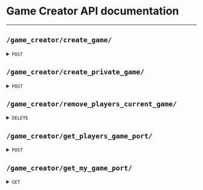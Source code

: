 # Game Creator API documentation

----------------------------------------------------------------------------------------------------------------------------------------

## `/game_creator/create_game/`

<details>
 <summary><code>POST</code></summary>


### Request

#### Header

> | name            | type   | description   | requirement |
> |-----------------|--------|---------------|-------------|
> | `Authorization` | String | Service token | Required    |

#### Body

> | name             | type                | description                                                                                                                                                                                                                                                                                                                                                                       | requirement |
> |------------------|---------------------|-----------------------------------------------------------------------------------------------------------------------------------------------------------------------------------------------------------------------------------------------------------------------------------------------------------------------------------------------------------------------------------|-------------|
> | `request_issuer` | str                 | Either 'tournament' or 'matchmaking'                                                                                                                                                                                                                                                                                                                                              | Required    |
> | `game_id`        | int                 | ID of the created game                                                                                                                                                                                                                                                                                                                                                            | Required    |
> | `players`        | list[Optional[int]] | ID of the players in the game or null when the player doesn't have an opponent in the first round:<br/> <br/> index 0 vs index 1 (At least 1 isn't null)<br/> index 2 vs index 3 (At least 1 isn't null)<br/> ...<br/> <br/> Need at least 2 players (null does not count as a player)<br/> len(players) needs to be a power of 2<br/> A player can only be in one game at a time | Required    |

### Response

#### Status code

> | status code | content-type       | response                                                                                     | example                                                                                    |
> |-------------|--------------------|----------------------------------------------------------------------------------------------|--------------------------------------------------------------------------------------------|
> | `201`       | `application/json` | {'port': int}                                                                                | {'port': 60000}                                                                            |
> | `400`       | `application/json` | {'errors': list[str]}                                                                        | {'errors': ['game_id field is missing', 'players[1] is not an Optional[int]']}             |
> | `401`       | `application/json` | {'errors': list[str]}                                                                        | {'errors': ["Invalid token type. Token must be a <class 'bytes'>"]}                        |
> | `409`       | `application/json` | {'errors': ['Some player(s) are already in a game'], 'players_already_in_a_game': list[int]} | {'errors': ['Some player(s) are already in a game'], 'players_already_in_a_game': [2, 56]} |
> | `500`       | `application/json` | {'errors': list[str]}                                                                        | {'errors': ['Error creating game server: reason']}                                         |
> | `503`       | `application/json` | {'errors': list[str]}                                                                        | {'errors': ['No available ports']}                                                         |

----------------------------------------------------------------------------------------------------------------------------------------

</details>

## `/game_creator/create_private_game/`

<details>
 <summary><code>POST</code></summary>

### Request

#### Header

> | name            | type   | description       | requirement |
> |-----------------|--------|-------------------|-------------|
> | `Authorization` | String | User access token | Required    |

#### Body

> | name          | type | description | requirement |
> |---------------|------|-------------|-------------|
> | `opponent_id` | int  | Opponent ID | Required    |

### Response

#### Status code

> | status code | content-type       | response              | example                                                             |
> |-------------|--------------------|-----------------------|---------------------------------------------------------------------|
> | `201`       | `application/json` | {'port': int}         | {'port': 60000}                                                     |
> | `400`       | `application/json` | {'errors': list[str]} | {'errors': ['opponent field is missing']}                           |
> | `401`       | `application/json` | {'errors': list[str]} | {'errors': ["Invalid token type. Token must be a <class 'bytes'>"]} |
> | `500`       | `application/json` | {'errors': list[str]} | {'errors': ['Error creating game server: reason']}                  |

</details>

## `/game_creator/remove_players_current_game/`

<details>
 <summary><code>DELETE</code></summary>

### Info
> This should only be used by game_server

### Request

#### Header

> | name            | type   | description   | requirement |
> |-----------------|--------|---------------|-------------|
> | `Authorization` | String | Service token | Required    |

#### Body

> | name             | type      | description                                   | requirement |
> |------------------|-----------|-----------------------------------------------|-------------|
> | `players`        | list[int] | ID of the players who are no longer in a game | Required    |

### Response

#### Status code

> | status code | content-type       | response              | example                                                             |
> |-------------|--------------------|-----------------------|---------------------------------------------------------------------|
> | `204`       | `application/json` | {}                    | {}                                                                  |
> | `400`       | `application/json` | {'errors': list[str]} | {'errors': ['players[1] is not an int']}                            |
> | `401`       | `application/json` | {'errors': list[str]} | {'errors': ["Invalid token type. Token must be a <class 'bytes'>"]} |

----------------------------------------------------------------------------------------------------------------------------------------
</details>

## `/game_creator/get_players_game_port/`

<details>
 <summary><code>POST</code></summary>

### Request

#### Header

> | name            | type   | description   | requirement |
> |-----------------|--------|---------------|-------------|
> | `Authorization` | String | Service token | Required    |

#### Body

> | name             | type      | description       | requirement |
> |------------------|-----------|-------------------|-------------|
> | `players`        | list[int] | ID of the players | Required    |

### Response

#### Status code

> | status code | content-type       | response                              | example                                                             |
> |-------------|--------------------|---------------------------------------|---------------------------------------------------------------------|
> | `200`       | `application/json` | {str(player_id): Optinal\[int](port)} | {'4': 4242, '7': null}                                              |
> | `400`       | `application/json` | {'errors': list[str]}                 | {'errors': ['players[1] is not an int']}                            |
> | `401`       | `application/json` | {'errors': list[str]}                 | {'errors': ["Invalid token type. Token must be a <class 'bytes'>"]} |

----------------------------------------------------------------------------------------------------------------------------------------
</details>

## `/game_creator/get_my_game_port/`

<details>
 <summary><code>GET</code></summary>

### Request

#### Header

> | name            | type   | description       | requirement |
> |-----------------|--------|-------------------|-------------|
> | `Authorization` | String | User access token | Required    |

### Response

#### Status code

> | status code | content-type       | response                | example                                                             |
> |-------------|--------------------|-------------------------|---------------------------------------------------------------------|
> | `200`       | `application/json` | {'port': Optional[int]} | {'port': 4242}                                                      |
> | `401`       | `application/json` | {'errors': list[str]}   | {'errors': ["Invalid token type. Token must be a <class 'bytes'>"]} |

----------------------------------------------------------------------------------------------------------------------------------------
</details>

